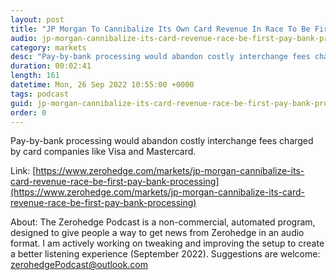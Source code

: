 ```yaml
---
layout: post
title: "JP Morgan To Cannibalize Its Own Card Revenue In Race To Be First On Pay-By-Bank Processing"
audio: jp-morgan-cannibalize-its-card-revenue-race-be-first-pay-bank-processing-0
category: markets
desc: "Pay-by-bank processing would abandon costly interchange fees charged by card companies like Visa and Mastercard. "
duration: 00:02:41
length: 161
datetime: Mon, 26 Sep 2022 10:55:00 +0000
tags: podcast
guid: jp-morgan-cannibalize-its-card-revenue-race-be-first-pay-bank-processing-0
order: 0
---
```

Pay-by-bank processing would abandon costly interchange fees charged by card companies like Visa and Mastercard. 

Link: [https://www.zerohedge.com/markets/jp-morgan-cannibalize-its-card-revenue-race-be-first-pay-bank-processing](https://www.zerohedge.com/markets/jp-morgan-cannibalize-its-card-revenue-race-be-first-pay-bank-processing)

About: The Zerohedge Podcast is a non-commercial, automated program, designed to give people a way to get news from Zerohedge in an audio format.  I am actively working on tweaking and improving the setup to create a better listening experience (September 2022).  Suggestions are welcome: [zerohedgePodcast@outlook.com](mailto:zerohedgePodcast@outlook.com)